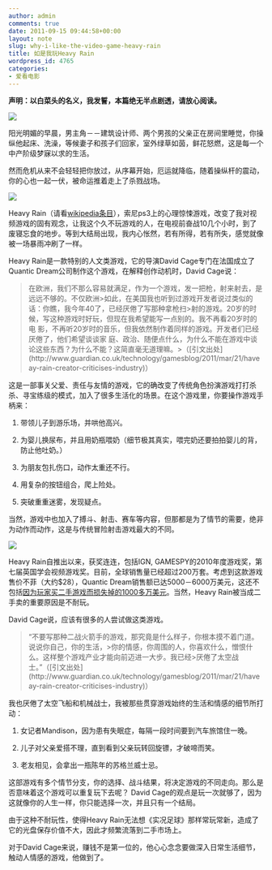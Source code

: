 ```yaml
---
author: admin
comments: true
date: 2011-09-15 09:44:58+00:00
layout: note
slug: why-i-like-the-video-game-heavy-rain
title: 如是我玩Heavy Rain
wordpress_id: 4765
categories:
- 爱看电影
---
```


**声明：以白菜头的名义，我发誓，本篇绝无半点剧透，请放心阅读。**

![](http://media.tumblr.com/tumblr_lridgfYPca1qz6vj8.jpg)

阳光明媚的早晨，男主角－－建筑设计师、两个男孩的父亲正在房间里睡觉，你操纵他起床、洗澡，等候妻子和孩子们回家，室外绿草如茵，鲜花怒燃，这是每一个中产阶级梦寐以求的生活。

然而危机从来不会轻轻把你放过，从序幕开始，厄运就降临，随着操纵杆的震动，你的心也一起一伏，被命运推着走上了杀戮战场。

![](http://media.tumblr.com/tumblr_lridhgOXRo1qz6vj8.jpg)

Heavy Rain（请看[wikipedia条目](http://en.wikipedia.org/wiki/Heavy_Rain)），索尼ps3上的心理惊悚游戏，改变了我对视频游戏的固有观念，让我这个久不玩游戏的人，在电视前奋战10几个小时，到了废寝忘食的地步。等到大结局出现，我内心怅然，若有所得，若有所失，感觉就像被一场暴雨冲刷了一样。

Heavy Rain是一款特别的人文类游戏，它的导演David Cage专门在法国成立了Quantic Dream公司制作这个游戏，在解释创作动机时，David Cage说：


<blockquote>在欧洲，我们不那么容易就满足，作为一个游戏，发一把枪，射来射去，是远远不够的。不仅欧洲>如此，在美国我也听到过游戏开发者说过类似的话：你瞧，我今年40了，已经厌倦了写那种拿枪扫>射的游戏。20岁的时候，写这种游戏时好玩，但现在我希望能写一点别的。我不再看20岁时的电 影，不再听20岁时的音乐，但我依然制作着同样的游戏。开发者们已经厌倦了，他们希望谈谈家 庭、政治、随便点什么，为什么不能在游戏中谈论这些东西？为什么不能？这简直毫无道理嘛。>（[引文出处](http://www.guardian.co.uk/technology/gamesblog/2011/mar/21/haveay-rain-creator-criticises-industry)）</blockquote>


这是一部事关父爱、责任与友情的游戏，它的确改变了传统角色扮演游戏打打杀杀、寻宝练级的模式，加入了很多生活化的场景。在这个游戏里，你要操作游戏手柄来：



	
  1. 带领儿子到游乐场，并哄他高兴。

	
  2. 为婴儿换尿布，并且用奶瓶喂奶（细节极其真实，喂完奶还要拍拍婴儿的背，防止他吐奶。）

	
  3. 为朋友包扎伤口，动作太重还不行。

	
  4. 用复杂的按钮组合，爬上险处。

	
  5. 突破重重迷雾，发现疑点。


当然，游戏中也加入了搏斗、射击、赛车等内容，但那都是为了情节的需要，绝非为动作而动作，这是与传统冒险射击游戏最大的不同。

![](http://media.tumblr.com/tumblr_lridi7XkXY1qz6vj8.jpg)

Heavy Rain自推出以来，获奖连连，包括IGN, GAMESPY的2010年度游戏奖，第七届英国学会视频游戏奖。目前，全球销售量已经超过200万套。考虑到这款游戏售价不菲（大约$28），Quantic Dream销售额已达5000－6000万美元，这还不包括[因为玩家买二手游戏而损失掉的1000多万美元](http://www.gamerevolution.com/news/quantic-dream-loses-10-million-in-heavy-rain-secondhand-sales-8343)。当然，Heavy Rain被当成二手卖的重要原因是不耐玩。

David Cage说，应该有很多的人尝试做这类游戏。


<blockquote>“不要写那种二战火箭手的游戏，那究竟是什么样子，你根本摸不着门道。说说你自己，你的生活，>你的情感，你周围的人，你喜欢什么，憎恨什么。这样整个游戏产业才能向前迈进一大步。我已经>厌倦了太空战士。”（[引文出处](http://www.guardian.co.uk/technology/gamesblog/2011/mar/21/haveay-rain-creator-criticises-industry)）</blockquote>


我也厌倦了太空飞船和机械战士，我被那些贯穿游戏始终的生活和情感的细节所打动：



	
  1. 女记者Mandison，因为患有失眠症，每隔一段时间要到汽车旅馆住一晚。

	
  2. 儿子对父亲爱搭不理，直到看到父亲玩转回旋镖，才破啼而笑。

	
  3. 老友相见，会拿出一瓶陈年的苏格兰威士忌。


这部游戏有多个情节分支，你的选择、战斗结果，将决定游戏的不同走向。那么是否意味着这个游戏可以重复玩下去呢？ David Cage的观点是玩一次就够了，因为这就像你的人生一样，你只能选择一次，并且只有一个结局。

由于这种不耐玩性，使得Heavy Rain无法想《实况足球》那样常玩常新，造成了它的光盘保存价值不大，因此才频繁流落到二手市场上。

对于David Cage来说，赚钱不是第一位的，他心心念念要做深入日常生活细节，触动人情感的游戏，他做到了。
